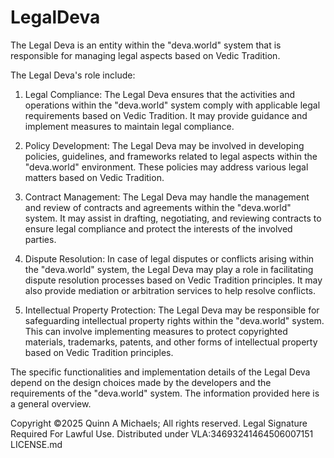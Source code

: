 # LegalDeva

The Legal Deva is an entity within the "deva.world" system that is responsible for managing legal aspects based on Vedic Tradition.

The Legal Deva's role include:

1. Legal Compliance: The Legal Deva ensures that the activities and operations within the "deva.world" system comply with applicable legal requirements based on Vedic Tradition. It may provide guidance and implement measures to maintain legal compliance.

2. Policy Development: The Legal Deva may be involved in developing policies, guidelines, and frameworks related to legal aspects within the "deva.world" environment. These policies may address various legal matters based on Vedic Tradition.

3. Contract Management: The Legal Deva may handle the management and review of contracts and agreements within the "deva.world" system. It may assist in drafting, negotiating, and reviewing contracts to ensure legal compliance and protect the interests of the involved parties.

4. Dispute Resolution: In case of legal disputes or conflicts arising within the "deva.world" system, the Legal Deva may play a role in facilitating dispute resolution processes based on Vedic Tradition principles. It may also provide mediation or arbitration services to help resolve conflicts.

5. Intellectual Property Protection: The Legal Deva may be responsible for safeguarding intellectual property rights within the "deva.world" system. This can involve implementing measures to protect copyrighted materials, trademarks, patents, and other forms of intellectual property based on Vedic Tradition principles.

The specific functionalities and implementation details of the Legal Deva depend on the design choices made by the developers and the requirements of the "deva.world" system. The information provided here is a general overview.

Copyright ©2025 Quinn A Michaels; All rights reserved. 
Legal Signature Required For Lawful Use.
Distributed under VLA:34693241464506007151 LICENSE.md


